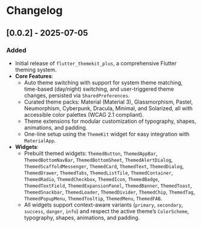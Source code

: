 # Changelog


## [0.0.2] - 2025-07-05

### Added
- Initial release of `flutter_themekit_plus`, a comprehensive Flutter theming system.
- **Core Features**:
    - Auto theme switching with support for system theme matching, time-based (day/night) switching, and user-triggered theme changes, persisted via `SharedPreferences`.
    - Curated theme packs: Material (Material 3), Glassmorphism, Pastel, Neumorphism, Cyberpunk, Dracula, Minimal, and Solarized, all with accessible color palettes (WCAG 2.1 compliant).
    - Theme extensions for modular customization of typography, shapes, animations, and padding.
    - One-line setup using the `ThemeKit` widget for easy integration with `MaterialApp`.
- **Widgets**:
    - Prebuilt themed widgets: `ThemedButton`, `ThemedAppBar`, `ThemedBottomNavBar`, `ThemedBottomSheet`, `ThemedAlertDialog`, `ThemedScaffoldMessenger`, `ThemedCard`, `ThemedText`, `ThemedDialog`, `ThemedDrawer`, `ThemedTabs`, `ThemedListTile`, `ThemedContainer`, `ThemedRadio`, `ThemedCheckbox`, `ThemedIcon`, `ThemedBadge`, `ThemedTextField`, `ThemedExpansionPanel`, `ThemedBanner`, `ThemedToast`, `ThemedSnackbar`, `ThemedLoader`, `ThemedDivider`, `ThemedChip`, `ThemedTag`, `ThemedPopupMenu`, `ThemedTooltip`, `ThemedMenu`, `ThemedFAB`.
    - All widgets support context-aware variants (`primary`, `secondary`, `success`, `danger`, `info`) and respect the active theme’s `ColorScheme`, typography, shapes, animations, and padding.
